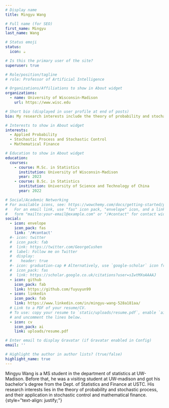 ```yaml
---
# Display name
title: Mingyu Wang

# Full name (for SEO)
first_name: Mingyu
last_name: Wang

# Status emoji
status:
  icon: ☕️

# Is this the primary user of the site?
superuser: true

# Role/position/tagline
# role: Professor of Artificial Intelligence

# Organizations/Affiliations to show in About widget
organizations:
  - name: University of Wisconsin‑Madison
    url: https://www.wisc.edu

# Short bio (displayed in user profile at end of posts)
bio: My research interests include the theory of probability and stochastic process, and their application in stochastic control and mathematical finance.

# Interests to show in About widget
interests:
  - Applied Probability
  - Stochastic Process and Stochastic Control
  - Mathematical Finance

# Education to show in About widget
education:
  courses:
    - course: M.Sc. in Statistics
      institution: University of Wisconsin-Madison
      year: 2023
    - course: B.Sc. in Statistics
      institution: University of Science and Technology of China
      year: 2022

# Social/Academic Networking
# For available icons, see: https://wowchemy.com/docs/getting-started/page-builder/#icons
#   For an email link, use "fas" icon pack, "envelope" icon, and a link in the
#   form "mailto:your-email@example.com" or "/#contact" for contact widget.
social:
  - icon: envelope
    icon_pack: fas
    link: '/#contact'
  #- icon: twitter
  #  icon_pack: fab
  #  link: https://twitter.com/GeorgeCushen
  #  label: Follow me on Twitter
  #  display:
  #    header: true
  #- icon: graduation-cap # Alternatively, use `google-scholar` icon from `ai` icon pack
  #  icon_pack: fas
  #  link: https://scholar.google.co.uk/citations?user=sIwtMXoAAAAJ
  - icon: github
    icon_pack: fab
    link: https://github.com/fuyuyun99
  - icon: linkedin
    icon_pack: fab
    link: https://www.linkedin.com/in/mingyu-wang-528a181aa/
  # Link to a PDF of your resume/CV.
  # To use: copy your resume to `static/uploads/resume.pdf`, enable `ai` icons in `params.yaml`,
  # and uncomment the lines below.
  - icon: cv
    icon_pack: ai
    link: uploads/resume.pdf

# Enter email to display Gravatar (if Gravatar enabled in Config)
email: ''

# Highlight the author in author lists? (true/false)
highlight_name: true
---
```


Mingyu Wang is a MS student in the department of statistics at UW-Madison. Before that, he was a visiting student at UW-madison and got his bachelor's degree from the Dept. of Statistics and Finance at USTC. His research interests lies in the theory of probability and stochastic process, and their application in stochastic control and mathematical finance.
{style="text-align: justify;"}

